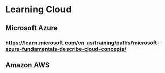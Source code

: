 # Learning Cloud

## Microsoft Azure
### https://learn.microsoft.com/en-us/training/paths/microsoft-azure-fundamentals-describe-cloud-concepts/

## Amazon AWS

